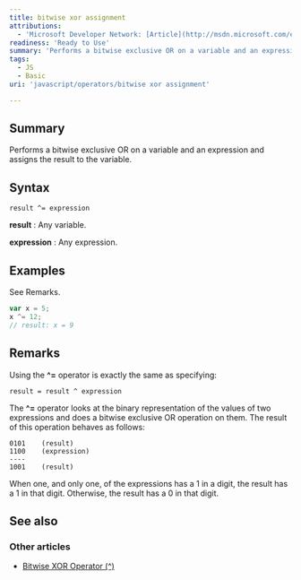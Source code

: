 ```yaml
---
title: bitwise xor assignment
attributions:
  - 'Microsoft Developer Network: [Article](http://msdn.microsoft.com/en-us/library/ie/06f6ta51(v=vs.94).aspx)'
readiness: 'Ready to Use'
summary: 'Performs a bitwise exclusive OR on a variable and an expression and assigns the result to the variable.'
tags:
  - JS
  - Basic
uri: 'javascript/operators/bitwise xor assignment'

---
```

## Summary

Performs a bitwise exclusive OR on a variable and an expression and assigns the result to the variable.

## Syntax

    result ^= expression

**result**
:   Any variable.

**expression**
:   Any expression.

## Examples

See Remarks.

``` js
var x = 5;
x ^= 12;
// result: x = 9
```

## Remarks

Using the **\^=** operator is exactly the same as specifying:

    result = result ^ expression

The **\^=** operator looks at the binary representation of the values of two expressions and does a bitwise exclusive OR operation on them. The result of this operation behaves as follows:

    0101    (result)
    1100    (expression)
    ----
    1001    (result)

When one, and only one, of the expressions has a 1 in a digit, the result has a 1 in that digit. Otherwise, the result has a 0 in that digit.

## See also

### Other articles

-   [Bitwise XOR Operator (\^)](/javascript/operators/bitwise_xor)

